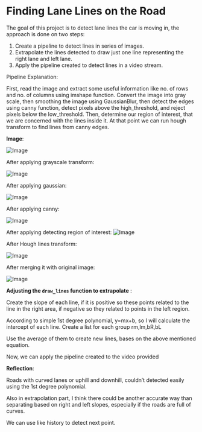 # Finding Lane Lines on the Road

The goal of this project is to detect lane lines the car is moving in, the approach is done on two steps:

 1. Create a pipeline to detect lines in series of images.
 2. Extrapolate the lines detected to draw just one line representing the right lane and left lane.
 3. Apply the pipeline created to detect lines in a video stream.

Pipeline Explanation:

First, read the image and extract some useful information like no. of rows and no. of columns using imshape function. Convert the image into gray scale, then smoothing the image using GaussianBlur, then detect the edges using canny function, detect pixels above the high_threshold, and reject pixels below the low_threshold.
Then, determine our region of interest, that we are concerned with the lines inside it. At that point we can run hough transform to find lines from canny edges.

**Image**:

![Image](https://i.ibb.co/B31KvS3/Picture2.png)

After applying grayscale transform:

![Image](https://i.ibb.co/DWWRq3r/Picture3.png)


After applying gaussian:

![Image](https://i.ibb.co/ynCkCfw/Picture4.png)


After applying canny:

![Image](https://i.ibb.co/cb5PBSr/Picture5.png)


After applying detecting region of interest:
![Image](https://i.ibb.co/1XVPQmY/Picture6.png)


After Hough lines transform:

![Image](https://i.ibb.co/pyn9H5x/Picture7.png)


After merging it with original image:

![Image](https://i.ibb.co/k0JwZD2/Picture8.png)


**Adjusting the `draw_lines` function to extrapolate** :

Create the slope of each line, if it is positive so these points related to the line in the right area, if negative so they related to points in the left region.

According to simple 1st degree polynomial, y=mx+b, so I will calculate the intercept of each line. Create a list for each group rm,lm,bR,bL

Use the average of them to create new lines, bases on the above mentioned equation.

Now, we can apply the pipeline created to the video provided

**Reflection**:

Roads with curved lanes or uphill and downhill, couldn’t detected easily using the 1st degree polynomial.

Also in extrapolation part, I think there could be another accurate way than separating based on right and left slopes, especially if the roads are full of curves.

We can use like history to detect next point.
